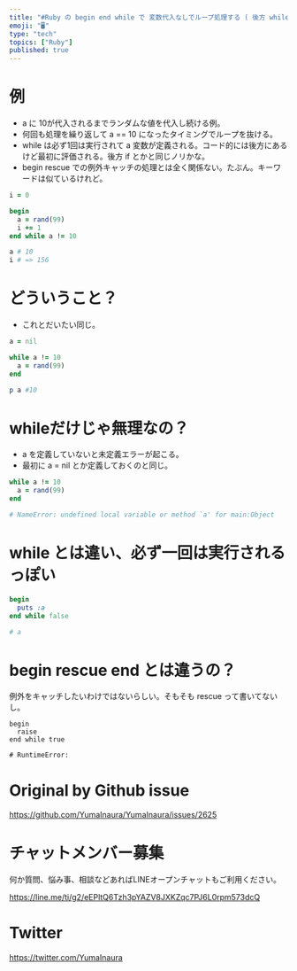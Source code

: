 ```yaml
---
title: "#Ruby の begin end while で 変数代入なしでループ処理する ( 後方 while )"
emoji: "🖥"
type: "tech"
topics: ["Ruby"]
published: true
---
```


# 例

- a に 10が代入されるまでランダムな値を代入し続ける例。
- 何回も処理を繰り返して a == 10 になったタイミングでループを抜ける。
- while は必ず1回は実行されて a 変数が定義される。コード的には後方にあるけど最初に評価される。後方 if とかと同じノリかな。
- begin rescue での例外キャッチの処理とは全く関係ない。たぶん。キーワードは似ているけれど。

```rb
i = 0

begin
  a = rand(99)
  i += 1
end while a != 10

a # 10
i # => 156
```

# どういうこと？

- これとだいたい同じ。

```rb
a = nil

while a != 10
  a = rand(99)
end

p a #10
```


# whileだけじゃ無理なの？

- a を定義していないと未定義エラーが起こる。
- 最初に a  = nil とか定義しておくのと同じ。

```rb
while a != 10
  a = rand(99)
end

# NameError: undefined local variable or method `a' for main:Object
```

# while とは違い、必ず一回は実行されるっぽい

```rb
begin
  puts :a
end while false

# a
```

# begin rescue end とは違うの？

例外をキャッチしたいわけではないらしい。そもそも rescue って書いてないし。

```
begin
  raise
end while true

# RuntimeError:
```


# Original by Github issue

https://github.com/YumaInaura/YumaInaura/issues/2625








<!-- Update From Qiita API -->

# チャットメンバー募集


何か質問、悩み事、相談などあればLINEオープンチャットもご利用ください。

https://line.me/ti/g2/eEPltQ6Tzh3pYAZV8JXKZqc7PJ6L0rpm573dcQ





# Twitter


https://twitter.com/YumaInaura


<!-- Update From Qiita API -->


